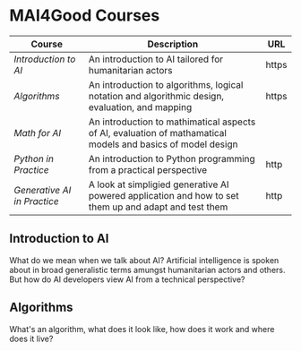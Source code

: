 # MAI4Good Courses


Course | Description | URL
--- | --- | ---
*Introduction to AI* | An introduction to AI tailored for humanitarian actors | https
*Algorithms* | An introduction to algorithms, logical notation and algorithmic design, evaluation, and mapping | https
*Math for AI* | An introduction to mathimatical aspects of AI, evaluation of mathamatical models and basics of model design
*Python in Practice* | An introduction to Python programming from a practical perspective | http
*Generative AI in Practice* | A look at simpligied generative AI powered application and how to set them up and adapt and test them | http

## Introduction to AI

What do we mean when we talk about AI? Artificial intelligence is spoken about in broad generalistic terms amungst humanitarian actors and others. But how do AI developers view AI from a technical perspective?

## Algorithms

What's an algorithm, what does it look like, how does it work and where does it live?
